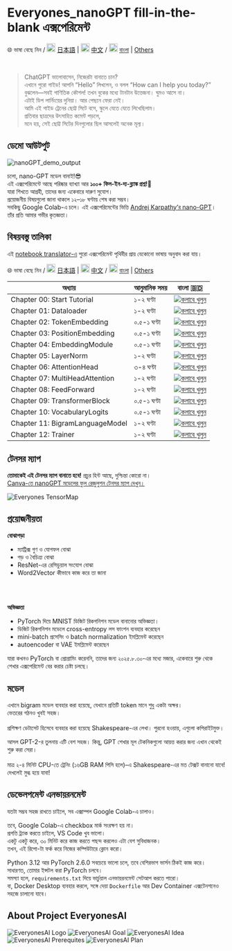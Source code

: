 # **Everyones_nanoGPT fill-in-the-blank এক্সপেরিমেন্ট**

🌐 ভাষা বেছে নিন /
<img src="https://flagcdn.com/24x18/jp.png" width="20"/> [日本語](https://github.com/HayatoHongo/Everyones_nanoGPT/tree/ja) |
<img src="https://flagcdn.com/24x18/cn.png" width="20"/> [中文](https://github.com/HayatoHongo/Everyones_nanoGPT/tree/ch) /
<img src="https://flagcdn.com/24x18/bd.png" width="20"/> [বাংলা](https://github.com/HayatoHongo/Everyones_nanoGPT/tree/bn) |
[Others](README.otherlanguages.md)

<br>

> ChatGPT ভালোবাসেন, নিজেরটা বানাতে চান?<br>
> এখানে পুরো গাইড! আপনি “Hello” লিখলেন, ও বলল “How can I help you today?”<br>
> বুঝলেন—সবই গাণিতিক কৌশল! তখন বুকের মধ্যে টানটান উত্তেজনা। ঘুমও আসে না।<br>
> এটাই ডিপ লার্নিংয়ের দুনিয়া। আর পেছনে ফেরা নেই।<br>
> আমি এই গাইড ট্রেনের ছোট্ট সিটে বসে, স্কুলে যেতে যেতে লিখেছিলাম।<br>
> প্রতিবার ছাত্রদের উৎসাহিত কমেন্ট পড়লে,<br>
> মনে হয়, সেই ছোট্ট সিটের দিনগুলোর ছিল আসলেই অনেক মূল্য।<br>  

## **ডেমো আউটপুট**
![nanoGPT_demo_output](assets/Everyones_nanoGPT_demo_output.png)

চলো, nano-GPT মডেল বানাই!😎<br>
এই এক্সপেরিমেন্টে আছে পরিষ্কার ব্যাখ্যা আর **১০০+ ফিল-ইন-দ্য-ব্ল্যাঙ্ক প্রশ্ন!🫨** <br>
যারা শিখতে আগ্রহী, তাদের জন্য একেবারে দারুণ সুযোগ।<br>
প্রয়োজনীয় বিষয়গুলো জানা থাকলে ১২–১৮ ঘণ্টায় শেষ করা সম্ভব।<br>
সবকিছু Google Colab-এ চলে। এই এক্সপেরিমেন্টের ভিত্তি [Andrej Karpathy’র nano-GPT](https://colab.research.google.com/drive/1JMLa53HDuA-i7ZBmqV7ZnA3c_fvtXnx-?usp=sharing)। <br>
তাঁর প্রতি আমার গভীর কৃতজ্ঞতা।


## বিষয়বস্তু তালিকা
এই [notebook translator-এ](README.otherlanguages.md) পুরো এক্সপেরিমেন্ট পৃথিবীর প্রায় যেকোনো ভাষায় অনুবাদ করা যায়।

🌐 ভাষা বেছে নিন /
<img src="https://flagcdn.com/24x18/jp.png" width="20"/> [日本語](https://github.com/HayatoHongo/Everyones_nanoGPT/tree/ja) |
<img src="https://flagcdn.com/24x18/cn.png" width="20"/> [中文](https://github.com/HayatoHongo/Everyones_nanoGPT/tree/ch) /
<img src="https://flagcdn.com/24x18/bd.png" width="20"/> [বাংলা](https://github.com/HayatoHongo/Everyones_nanoGPT/tree/bn) |
[Others](README.otherlanguages.md)


| অধ্যায়  | আনুমানিক সময় | বাংলা 🇧🇩 |
|---|---|---|
| Chapter 00: Start Tutorial      | ১-২ ঘণ্টা    | [![কলাবে খুলুন](https://colab.research.google.com/assets/colab-badge.svg)](https://colab.research.google.com/github/HayatoHongo/Everyones_nanoGPT/blob/bn/notebooks/todo/Everyones_nanoGPT_colab_Chapter00_todo_bn.ipynb) |
| Chapter 01: Dataloader         | ১-২ ঘণ্টা    | [![কলাবে খুলুন](https://colab.research.google.com/assets/colab-badge.svg)](https://colab.research.google.com/github/HayatoHongo/Everyones_nanoGPT/blob/bn/notebooks/todo/Everyones_nanoGPT_colab_Chapter01_todo_bn.ipynb) |
| Chapter 02: TokenEmbedding     | ০.৫-১ ঘণ্টা  | [![কলাবে খুলুন](https://colab.research.google.com/assets/colab-badge.svg)](https://colab.research.google.com/github/HayatoHongo/Everyones_nanoGPT/blob/bn/notebooks/todo/Everyones_nanoGPT_colab_Chapter02_todo_bn.ipynb) |
| Chapter 03: PositionEmbedding  | ০.৫-১ ঘণ্টা  | [![কলাবে খুলুন](https://colab.research.google.com/assets/colab-badge.svg)](https://colab.research.google.com/github/HayatoHongo/Everyones_nanoGPT/blob/bn/notebooks/todo/Everyones_nanoGPT_colab_Chapter03_todo_bn.ipynb) |
| Chapter 04: EmbeddingModule    | ০.৫-১ ঘণ্টা  | [![কলাবে খুলুন](https://colab.research.google.com/assets/colab-badge.svg)](https://colab.research.google.com/github/HayatoHongo/Everyones_nanoGPT/blob/bn/notebooks/todo/Everyones_nanoGPT_colab_Chapter04_todo_bn.ipynb) |
| Chapter 05: LayerNorm          | ১-২ ঘণ্টা    | [![কলাবে খুলুন](https://colab.research.google.com/assets/colab-badge.svg)](https://colab.research.google.com/github/HayatoHongo/Everyones_nanoGPT/blob/bn/notebooks/todo/Everyones_nanoGPT_colab_Chapter05_todo_bn.ipynb) |
| Chapter 06: AttentionHead      | ৩-৪ ঘণ্টা    | [![কলাবে খুলুন](https://colab.research.google.com/assets/colab-badge.svg)](https://colab.research.google.com/github/HayatoHongo/Everyones_nanoGPT/blob/bn/notebooks/todo/Everyones_nanoGPT_colab_Chapter06_todo_bn.ipynb) |
| Chapter 07: MultiHeadAttention | ১-২ ঘণ্টা    | [![কলাবে খুলুন](https://colab.research.google.com/assets/colab-badge.svg)](https://colab.research.google.com/github/HayatoHongo/Everyones_nanoGPT/blob/bn/notebooks/todo/Everyones_nanoGPT_colab_Chapter07_todo_bn.ipynb) |
| Chapter 08: FeedForward        | ১-২ ঘণ্টা    | [![কলাবে খুলুন](https://colab.research.google.com/assets/colab-badge.svg)](https://colab.research.google.com/github/HayatoHongo/Everyones_nanoGPT/blob/bn/notebooks/todo/Everyones_nanoGPT_colab_Chapter08_todo_bn.ipynb) |
| Chapter 09: TransformerBlock   | ০.৫-১ ঘণ্টা  | [![কলাবে খুলুন](https://colab.research.google.com/assets/colab-badge.svg)](https://colab.research.google.com/github/HayatoHongo/Everyones_nanoGPT/blob/bn/notebooks/todo/Everyones_nanoGPT_colab_Chapter09_todo_bn.ipynb) |
| Chapter 10: VocabularyLogits   | ০.৫-১ ঘণ্টা  | [![কলাবে খুলুন](https://colab.research.google.com/assets/colab-badge.svg)](https://colab.research.google.com/github/HayatoHongo/Everyones_nanoGPT/blob/bn/notebooks/todo/Everyones_nanoGPT_colab_Chapter10_todo_bn.ipynb) |
| Chapter 11: BigramLanguageModel| ১-২ ঘণ্টা    | [![কলাবে খুলুন](https://colab.research.google.com/assets/colab-badge.svg)](https://colab.research.google.com/github/HayatoHongo/Everyones_nanoGPT/blob/bn/notebooks/todo/Everyones_nanoGPT_colab_Chapter11_todo_bn.ipynb) |
| Chapter 12: Trainer            | ১-২ ঘণ্টা    | [![কলাবে খুলুন](https://colab.research.google.com/assets/colab-badge.svg)](https://colab.research.google.com/github/HayatoHongo/Everyones_nanoGPT/blob/bn/notebooks/todo/Everyones_nanoGPT_colab_Chapter12_todo_bn.ipynb) |





## **টেনসর ম্যাপ**
**তোমাকেই এই টেনসর ম্যাপ বানাতে হবে!** প্রচুর হিন্ট আছে, দুশ্চিন্তা কোরো না।<br>
[Canva-তে nanoGPT মডেলের ফুল রেজুলুশন টেনসর ম্যাপ দেখুন।](https://www.canva.com/design/DAGskS8QP6k/1zs7IklaMrB_LncHn2I8pA/edit?utm_content=DAGskS8QP6k&utm_campaign=designshare&utm_medium=link2&utm_source=sharebutton)<br>

![Everyones TensorMap](assets/Everyones_nanoGPT_TensorMap_answer.png)

## **প্রয়োজনীয়তা**

**বোঝাপড়া**  
- ম্যাট্রিক্স গুণ ও যোগফল বোঝা  
- গড় ও বৈচিত্র্য বোঝা  
- ResNet-এর রেসিডুয়াল সংযোগ বোঝা  
- Word2Vector কীভাবে কাজ করে তা জানা  
<br>  
<br>  

**অভিজ্ঞতা**  
- PyTorch দিয়ে MNIST ডিজিট রিকগনিশন মডেল বানানোর অভিজ্ঞতা।
- ডিজিট রিকগনিশন মডেলে cross-entropy লস ফাংশন ব্যবহার করেছেন  
- mini-batch প্রসেসিং ও batch normalization ইমপ্লিমেন্ট করেছেন  
- autoencoder বা VAE ইমপ্লিমেন্ট করেছেন

যারা কখনও PyTorch বা প্রোগ্রামিং করেননি, তাদের জন্য ২০২৫.৮.৩০-এর মধ্যে মজার, একেবারে শুরু থেকে শেখার এক্সপেরিমেন্ট বের করার চেষ্টা চলছে।

## **মডেল**

এখানে bigram মডেল ব্যবহার করা হয়েছে, যেখানে প্রতিটি token মানে শুধু একটা অক্ষর।<br> 
ভেতরের গঠনও খুবই সহজ।<br>  
প্রশিক্ষণ ডেটাসেট হিসেবে ব্যবহার করা হয়েছে Shakespeare-এর লেখা। পুরনো হওয়ায়, এগুলো কপিরাইটমুক্ত।<br>

আসল GPT-2-র তুলনায় এটি বেশ সহজ। কিন্তু, GPT শেখার মূল টেকনিকগুলো আয়ত্ত করার জন্য এখান থেকেই শুরু করা সেরা।<br>  
মাত্র ২-৪ মিনিট CPU-তে ট্রেনিং (১৬GB RAM পিসি হলে)–এ Shakespeare-এর মত টেক্সট বানানো যাবে!<br> 
দেখলেই মুগ্ধ হয়ে যাবা!<br>

## **ডেভেলপমেন্ট এনভায়রনমেন্ট**

যতটা সম্ভব সহজ রাখতে চাইলে, সব এক্সাম্পল Google Colab-এ চালাও।<br>

তবে, Google Colab-এ checkbox মার্ক সংরক্ষণ হয় না।<br>
প্রগতি ট্র্যাক করতে চাইলে, VS Code খুব ভালো।<br> 
একটু একটু করে, ৩০ মিনিট করে কাজ করতে পছন্দ করলেও এটা বেশ সুবিধাজনক।<br> 
তখন, এই রিপো-টা ফর্ক করে নিজের কম্পিউটারে ক্লোন করো।<br>

Python 3.12 আর PyTorch 2.6.0 সবচেয়ে ভালো চলে, তবে বেশিরভাগ ভার্সন ঠিকই কাজ করে।<br> 
সাধারণত, তোমার ইন্সটল করা PyTorch চলবে।<br>
সমস্যা হলে, `requirements.txt` দিয়ে ভার্চুয়াল এনভায়রনমেন্ট সেটআপ করতে পারো।<br>
বা, Docker Desktop ব্যবহার করলে, সঙ্গে দেয়া `Dockerfile` আর Dev Container এক্সটেনশনেও সহজে চালানো যাবে।

## **About Project EveryonesAI**

![EveryonesAI Logo](assets/EveryonesAI_logo.png)
![EveryonesAI Goal](assets/EveryonesAI_goal.png)
![EveryonesAI Idea](assets/EveryonesAI_idea.png)
![EveryonesAI Prerequites](assets/EveryonesAI_prerequites.png)
![EveryonesAI Plan](assets/EveryonesAI_plan.png)